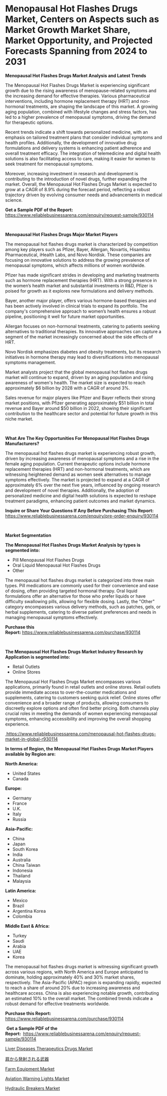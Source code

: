<p><h1>Menopausal Hot Flashes Drugs Market, Centers on Aspects such as Market Growth Market Share, Market Opportunity, and Projected Forecasts Spanning from 2024 to 2031</h1></p><p><strong>Menopausal Hot Flashes Drugs Market Analysis and Latest Trends</strong></p>
<p><p>The Menopausal Hot Flashes Drugs Market is experiencing significant growth due to the rising awareness of menopause-related symptoms and the increasing demand for effective therapies. Various pharmaceutical interventions, including hormone replacement therapy (HRT) and non-hormonal treatments, are shaping the landscape of this market. A growing aging population, combined with lifestyle changes and stress factors, has led to a higher prevalence of menopausal symptoms, driving the demand for therapeutic options.</p><p>Recent trends indicate a shift towards personalized medicine, with an emphasis on tailored treatment plans that consider individual symptoms and health profiles. Additionally, the development of innovative drug formulations and delivery systems is enhancing patient adherence and overall treatment efficacy. The integration of telemedicine and digital health solutions is also facilitating access to care, making it easier for women to seek treatment for menopausal symptoms.</p><p>Moreover, increasing investment in research and development is contributing to the introduction of novel drugs, further expanding the market. Overall, the Menopausal Hot Flashes Drugs Market is expected to grow at a CAGR of 8.9% during the forecast period, reflecting a robust trajectory driven by evolving consumer needs and advancements in medical science.</p></p>
<p><strong>Get a Sample PDF of the Report:&nbsp;</strong> <a href="https://www.reliablebusinessarena.com/enquiry/request-sample/930114">https://www.reliablebusinessarena.com/enquiry/request-sample/930114</a></p>
<p>&nbsp;</p>
<p><strong>Menopausal Hot Flashes Drugs Major Market Players</strong></p>
<p><p>The menopausal hot flashes drugs market is characterized by competition among key players such as Pfizer, Bayer, Allergan, Novartis, Hisamitsu Pharmaceutical, iHealth Labs, and Novo Nordisk. These companies are focusing on innovative solutions to address the growing prevalence of menopausal symptoms, which affects millions of women worldwide. </p><p>Pfizer has made significant strides in developing and marketing treatments such as hormone replacement therapies (HRT). With a strong presence in the women’s health market and substantial investments in R&D, Pfizer is poised for growth as it explores new formulations and delivery methods.</p><p>Bayer, another major player, offers various hormone-based therapies and has been actively involved in clinical trials to expand its portfolio. The company's comprehensive approach to women’s health ensures a robust pipeline, positioning it well for future market opportunities.</p><p>Allergan focuses on non-hormonal treatments, catering to patients seeking alternatives to traditional therapies. Its innovative approaches can capture a segment of the market increasingly concerned about the side effects of HRT.</p><p>Novo Nordisk emphasizes diabetes and obesity treatments, but its research initiatives in hormone therapy may lead to diversifications into menopausal symptoms management.</p><p>Market analysts project that the global menopausal hot flashes drugs market will continue to expand, driven by an aging population and rising awareness of women's health. The market size is expected to reach approximately $6 billion by 2028 with a CAGR of around 3%.</p><p>Sales revenue for major players like Pfizer and Bayer reflects their strong market positions, with Pfizer generating approximately $51 billion in total revenue and Bayer around $50 billion in 2022, showing their significant contribution to the healthcare sector and potential for future growth in this niche market.</p></p>
<p>&nbsp;</p>
<p><strong>What Are The Key Opportunities For Menopausal Hot Flashes Drugs Manufacturers?</strong></p>
<p><p>The menopausal hot flashes drugs market is experiencing robust growth, driven by increasing awareness of menopausal symptoms and a rise in the female aging population. Current therapeutic options include hormone replacement therapies (HRT) and non-hormonal treatments, which are witnessing heightened demand as women seek alternatives to manage symptoms effectively. The market is projected to expand at a CAGR of approximately 6% over the next five years, influenced by ongoing research and development of novel therapies. Additionally, the adoption of personalized medicine and digital health solutions is expected to reshape treatment paradigms, enhancing patient outcomes and market dynamics.</p></p>
<p><strong>Inquire or Share Your Questions If Any Before Purchasing This Report:</strong> <a href="https://www.reliablebusinessarena.com/enquiry/pre-order-enquiry/930114">https://www.reliablebusinessarena.com/enquiry/pre-order-enquiry/930114</a></p>
<p>&nbsp;</p>
<p><strong>Market Segmentation</strong></p>
<p><strong>The Menopausal Hot Flashes Drugs Market Analysis by types is segmented into:</strong></p>
<p><ul><li>Pill Menopausal Hot Flashes Drugs</li><li>Oral Liquid Menopausal Hot Flashes Drugs</li><li>Other</li></ul></p>
<p><p>The menopausal hot flashes drugs market is categorized into three main types. Pill medications are commonly used for their convenience and ease of dosing, often providing targeted hormonal therapy. Oral liquid formulations offer an alternative for those who prefer liquids or have difficulty swallowing pills, allowing for flexible dosing. Lastly, the "Other" category encompasses various delivery methods, such as patches, gels, or herbal supplements, catering to diverse patient preferences and needs in managing menopausal symptoms effectively.</p></p>
<p><strong>Purchase this Report:&nbsp;</strong><a href="https://www.reliablebusinessarena.com/purchase/930114">https://www.reliablebusinessarena.com/purchase/930114</a></p>
<p>&nbsp;</p>
<p><strong>The Menopausal Hot Flashes Drugs Market Industry Research by Application is segmented into:</strong></p>
<p><ul><li>Retail Outlets</li><li>Online Stores</li></ul></p>
<p><p>The Menopausal Hot Flashes Drugs Market encompasses various applications, primarily found in retail outlets and online stores. Retail outlets provide immediate access to over-the-counter medications and supplements, catering to customers seeking quick relief. Online stores offer convenience and a broader range of products, allowing consumers to discreetly explore options and often find better pricing. Both channels play crucial roles in meeting the demands of women experiencing menopausal symptoms, enhancing accessibility and improving the overall shopping experience.</p></p>
<p><a href="https://www.reliablebusinessarena.com/menopausal-hot-flashes-drugs-market-in-global-r930114">&nbsp;https://www.reliablebusinessarena.com/menopausal-hot-flashes-drugs-market-in-global-r930114</a></p>
<p><strong>In terms of Region, the Menopausal Hot Flashes Drugs Market Players available by Region are:</strong></p>
<p>
    <p> <strong> North America: </strong>
        <ul>
            <li>United States</li>
            <li>Canada</li>
        </ul>
        </p> 
    <p> <strong> Europe: </strong>
        <ul>
            <li>Germany</li>
            <li>France</li>
            <li>U.K.</li>
            <li>Italy</li>
            <li>Russia</li>
        </ul>
        </p> 
    <p> <strong> Asia-Pacific: </strong>
        <ul>
            <li>China</li>
            <li>Japan</li>
            <li>South Korea</li>
            <li>India</li>
            <li>Australia</li>
            <li>China Taiwan</li>
            <li>Indonesia</li>
            <li>Thailand</li>
            <li>Malaysia</li>
        </ul>
        </p> 
    <p> <strong> Latin America: </strong>
        <ul>
            <li>Mexico</li>
            <li>Brazil</li>
            <li>Argentina Korea</li>
            <li>Colombia</li>
        </ul>
        </p> 
    <p> <strong> Middle East & Africa: </strong>
        <ul>
            <li>Turkey</li>
            <li>Saudi</li>
            <li>Arabia</li>
            <li>UAE</li>
            <li>Korea</li>
        </ul>
    </p>
    </p>
<p><p>The menopausal hot flashes drugs market is witnessing significant growth across various regions, with North America and Europe anticipated to dominate, holding approximately 40% and 30% market shares, respectively. The Asia-Pacific (APAC) region is expanding rapidly, expected to reach a share of around 20% due to increasing awareness and healthcare access. China is also experiencing notable growth, contributing an estimated 10% to the overall market. The combined trends indicate a robust demand for effective treatments worldwide.</p></p>
<p><strong>Purchase this Report: </strong><a href="https://www.reliablebusinessarena.com/purchase/930114">https://www.reliablebusinessarena.com/purchase/930114</a></p>
<p>&nbsp;<strong>Get a Sample PDF of the Report:&nbsp;&nbsp;</strong><a href="https://www.reliablebusinessarena.com/enquiry/request-sample/930114">https://www.reliablebusinessarena.com/enquiry/request-sample/930114</a></p>
<p><strong></strong></p>
<p><p><a href="https://github.com/fdr6gh/Market-Research-Report-List-1/blob/main/liver-diseases-therapeutics-drugs-market.md">Liver Diseases Therapeutics Drugs Market</a></p><p><a href="https://medium.com/@lavonnedefsmc/%E8%82%A9%E6%92%83%E3%81%A1%E5%85%B5%E5%99%A8%E5%B8%82%E5%A0%B4%E3%81%AE%E3%82%B7%E3%82%A7%E3%82%A2%E3%81%A8%E6%96%B0%E3%81%97%E3%81%84%E3%83%88%E3%83%AC%E3%83%B3%E3%83%89%E5%88%86%E6%9E%90-%E7%A8%AE%E9%A1%9E-%E7%94%A8%E9%80%94-%E3%82%A8%E3%83%B3%E3%83%89%E3%83%A6%E3%83%BC%E3%82%B6%E3%83%BC%E5%88%A5%E3%81%8A%E3%82%88%E3%81%B32024%E5%B9%B4%E3%81%8B%E3%82%892031%E5%B9%B4%E3%81%BE%E3%81%A7%E3%81%AE%E4%BA%88%E6%B8%AC-f2d454a8363d">肩から発射される武器</a></p><p><a href="https://medium.com/@faith.reidt5556/the-global-farm-equipment-market-identifies-drivers-restraints-opportunities-and-trends-a445f773a3b9?postPublishedType=initial">Farm Equipment Market</a></p><p><a href="https://www.linkedin.com/pulse/aviation-warning-lights-market-trends-strategic-insights-2024-fivcc?trackingId=2DHVW%2BsuShCrkparCSZoSQ%3D%3D">Aviation Warning Lights Market</a></p><p><a href="https://medium.com/@crystalwastonh89/the-hydraulic-breakers-industry-analysis-report-offers-a-comprehensive-and-current-examination-of-96e3a6e715b7">Hydraulic Breakers Market</a></p></p>
